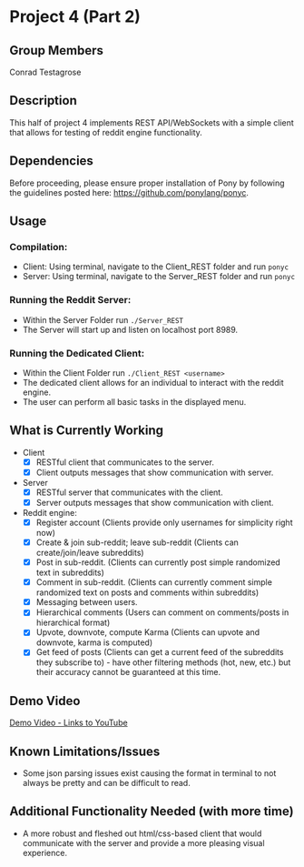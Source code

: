 
# Project 4 (Part 2)

## Group Members
Conrad Testagrose

## Description
This half of project 4 implements REST API/WebSockets with a simple client that allows for testing of reddit engine functionality.

## Dependencies
Before proceeding, please ensure proper installation of Pony by following the guidelines posted here: https://github.com/ponylang/ponyc.

## Usage
### Compilation:
- Client: Using terminal, navigate to the Client_REST folder and run ```ponyc```
- Server: Using terminal, navigate to the Server_REST folder and run ```ponyc```
### Running the Reddit Server:
- Within the Server Folder run ```./Server_REST```
- The Server will start up and listen on localhost port 8989.

### Running the Dedicated Client:
- Within the Client Folder run ```./Client_REST <username>```
- The dedicated client allows for an individual to interact with the reddit engine.
- The user can perform all basic tasks in the displayed menu. 

## What is Currently Working
- Client
  - [X] RESTful client that communicates to the server.
  - [X] Client outputs messages that show communication with server.  
- Server
  - [X] RESTful server that communicates with the client.
  - [X] Server outputs messages that show communication with client.  
- Reddit engine:
  - [X] Register account (Clients provide only usernames for simplicity right now)
  - [X] Create & join sub-reddit; leave sub-reddit (Clients can create/join/leave subreddits)
  - [X] Post in sub-reddit. (Clients can currently post simple randomized text in subreddits)
  - [X] Comment in sub-reddit. (Clients can currently comment simple randomized text on posts and comments within subreddits)
  - [X] Messaging between users.
  - [X] Hierarchical comments (Users can comment on comments/posts in hierarchical format) 
  - [X] Upvote, downvote, compute Karma (Clients can upvote and downvote, karma is computed)
  - [X] Get feed of posts (Clients can get a current feed of the subreddits they subscribe to) - have other filtering methods (hot, new, etc.) but their accuracy cannot be guaranteed at this time.

## Demo Video
[Demo Video - Links to YouTube](https://www.youtube.com/watch?v=bgsa9GIybos)

## Known Limitations/Issues
- Some json parsing issues exist causing the format in terminal to not always be pretty and can be difficult to read. 

## Additional Functionality Needed (with more time)
- A more robust and fleshed out html/css-based client that would communicate with the server and provide a more pleasing visual experience.
